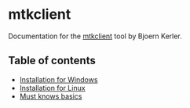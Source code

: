 # mtkclient
Documentation for the [mtkclient](https://github.com/bkerler/mtkclient) tool by Bjoern Kerler.

## Table of contents
- [Installation for Windows](installation_windows.md)
- [Installation for Linux](installation_linux.md)
- [Must knows basics](must-knows.md)